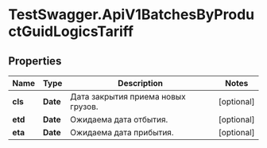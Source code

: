 # TestSwagger.ApiV1BatchesByProductGuidLogicsTariff

## Properties

Name | Type | Description | Notes
------------ | ------------- | ------------- | -------------
**cls** | **Date** | Дата закрытия приема новых грузов. | [optional] 
**etd** | **Date** | Ожидаема дата отбытия. | [optional] 
**eta** | **Date** | Ожидаема дата прибытия. | [optional] 


